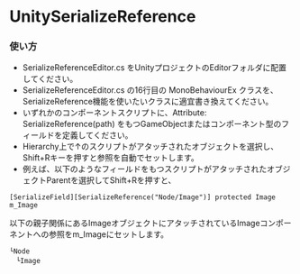 # UnitySerializeReference
### 使い方
- SerializeReferenceEditor.cs をUnityプロジェクトのEditorフォルダに配置してください。
- SerializeReferenceEditor.cs の16行目の MonoBehaviourEx クラスを、SerializeReference機能を使いたいクラスに適宜書き換えてください。
- いずれかのコンポーネントスクリプトに、Attribute: SerializeReference(path) をもつGameObjectまたはコンポーネント型のフィールドを定義してください。
- Hierarchy上で↑のスクリプトがアタッチされたオブジェクトを選択し、Shift+Rキーを押すと参照を自動でセットします。
- 例えば、以下のようなフィールドをもつスクリプトがアタッチされたオブジェクトParentを選択してShift+Rを押すと、
```
[SerializeField][SerializeReference("Node/Image")] protected Image m_Image
```
以下の親子関係にあるImageオブジェクトにアタッチされているImageコンポーネントへの参照をm_Imageにセットします。
```Parent
└Node
　└Image
```
